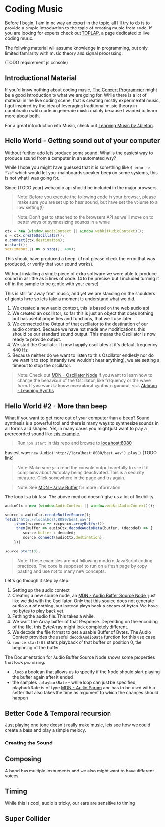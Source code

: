# Coding Music

Before I begin, I am in no way an expert in the topic, all I'll try to do is to provide a simple introduction to the topic of creating music from code. If you are looking for experts check out [TOPLAP](https://toplap.org/), a page dedicated to live coding music.

The follwing material will assume knowledge in programming, but only limited familarity with music theory and signal processing. 

(TODO requirement js console)

## Introductional Material

If you'd know nothing about coding music, [The Concert Programmer](https://www.youtube.com/watch?v=yY1FSsUV-8c) might be a good introduction to what we are going for. While there is a lot of material in the live coding scene, that is creating mostly experimental music, I got inspired by the idea of leveraging traditional music theory in combination with code to generate music mainly because I wanted to learn more about both.

For a great introduction into Music, check out [Learning Music by Ableton](https://learningmusic.ableton.com/).

## Hello World - Getting sound out of your computer

Without further ado lets produce some sound. What is the easiest way to produce sound from a computer in an automated way?

While I hope you might have guessed that it is something like `$ echo -e "\a"` which would let your mainboards speaker beep on some systems, this is not what I was going for.

Since (TODO year) webaudio api should be included in the major browsers. 

> Note: Before you execute the following code in your browser, please make sure you are set up to hear sound, but have set the volume to a low setting(!)

> Note: Don't get to attached to the browsers API as we'll move on to better ways of synthesizing sounds in a while

```JavaScript
ctx = new (window.AudioContext || window.webkitAudioContext)(); 
o = ctx.createOscillator();
o.connect(ctx.destination); 
o.start(); 
setTimeout(() => o.stop(), 400);
```

This should have produced a beep. (if not please check the error that was produced, or verify that your sound works).

Without installing a single piece of extra software we were able to produce sound in as little as 5 lines of code. (4 to be precise, but I included turning it off in the sample to be gentle with your earse).

This is still far away from music, and yet we are standing on the shoulders of giants here so lets take a moment to understand what we did.

1. We created a new audio context, this is based on the web audio api
1. We created an oscillator, so far this is just an object that does nothing but has useful properties and functions, that we'll use later
1. We connected the Output of that oscillator to the destination of our audio context. Because we have not made any modifications, this should be our standard sound output. This means the Oscillator is now ready to provide output.
1. We start the Oscillator. It now happily oscillates at it's default frequency 440 Hz.
1. Because neither do we want to listen to this Oscillator endlesly nor do we want it to stop instantly (we wouldn't hear anything), we are setting a timeout to stop the oscillator.

> Note: Check out [MDN - Oscillator Node](https://developer.mozilla.org/en-US/docs/Web/API/OscillatorNode) if you want to learn how to change the behaviour of the Oscillator, like frequency or the wave form. If you want to know more about synths in general, visit [Ableton - Learning Synths](https://learningsynths.ableton.com/)

## Hello World #2 - More than beep

What if you want to get more out of your computer than a beep? Sound synthesis is a powerful tool and there is many ways to synthesize sounds in all forms and shapes. Yet, in many cases you might just want to play a prerecorded sound like [this example](TODO).

> Run `npm start` in this repo and browse to [localhost:8080](http://localhost:8080)

Easiest way: `new Audio('http://localhost:8080/beat.wav').play()` (TODO link)

> Note: Make sure you read the console output carefully to see if it complains about Autoplay being deactivated. This is a security measure. Click somewhere in the page and try again. 

> Note: See [MDN - Array Buffer](https://developer.mozilla.org/de/docs/Web/API/Body/arrayBuffer) for more information

The loop is a bit fast. The above method doesn't give us a lot of flexibility.

```JavaScript
audioCtx = new (window.AudioContext || window.webkitAudioContext)();

source = audioCtx.createBufferSource();
fetch("http://localhost:8080/beat.wav")
    .then(response => response.arrayBuffer())
    .then(buffer => audioCtx.decodeAudioData(buffer, (decoded) => {
        source.buffer = decoded;
        source.connect(audioCtx.destination);
    }))
    
source.start(0);
```

> Note: These examples are not following modern JavaScript coding practices. The code is supposed to run on a fresh page by copy pasting and use not to many new concepts.

Let's go through it step by step: 

1. Setting up the audio context 
1. Creating a new source node, an [MDN - Audio Buffer Source Node](https://developer.mozilla.org/en-US/docs/Web/API/AudioBufferSourceNode), just like we did with the Oscillator. Only that this source does not generate audio out of nothing, but instead plays back a stream of bytes. We have no bytes to play back yet.
1. Fething the audio file. This takes a while.
1. We want the Array buffer of that Response. Depending on the encoding of the file, this ByteArray might look completely different.
1. We decode the file format to get a usable Buffer of Bytes. The Audio Context provides the useful `decodeAudioData` function for this use case.
1. `source.start(0)` starts playback of that buffer on position 0, the beginning of the buffer. 

The Documentation for Audio Buffer Source Node shows some properties that look promising:

* `.loop` a boolean that allows us to specify if the Node should start playing the buffer again after it ended
* the samples `.playbackRate` - while loop can just be specified, playbackRate is of type [MDN - Audio Param](https://developer.mozilla.org/en-US/docs/Web/API/AudioParam) and has to be used with a setter that also takes the time as argument to which the changes should happen

## Better Code & Temporal recursion 

Just playing one tone doesn't really make music, lets see how we could create a bass and play a simple melody. 

### Creating the Sound



### 

## Composing

A band has multiple instruments and we also might want to have different voices

## Timing 

While this is cool, audio is tricky, our ears are sensitive to timing

## Super Collider
